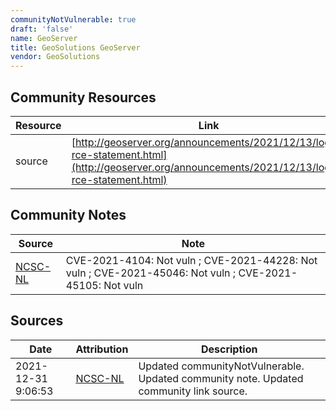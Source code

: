 ```yaml
---
communityNotVulnerable: true
draft: 'false'
name: GeoServer
title: GeoSolutions GeoServer
vendor: GeoSolutions
---
```



## Community Resources
| Resource | Link |
| --- | --- |
| source | [http://geoserver.org/announcements/2021/12/13/logj4-rce-statement.html](http://geoserver.org/announcements/2021/12/13/logj4-rce-statement.html) |

## Community Notes
| Source | Note |
| --- | --- |
| [NCSC-NL](https://github.com/NCSC-NL/log4shell/blob/main/software/README.md) | CVE-2021-4104: Not vuln ; CVE-2021-44228: Not vuln ; CVE-2021-45046: Not vuln ; CVE-2021-45105: Not vuln </ul> |

## Sources
| Date | Attribution | Description |
| --- | --- | --- |
| 2021-12-31 9:06:53 | [NCSC-NL](https://github.com/NCSC-NL/log4shell/blob/main/software/README.md) | Updated communityNotVulnerable. Updated community note. Updated community link source.  |
